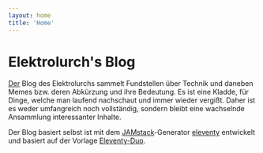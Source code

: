 ```yaml
---
layout: home
title: 'Home'
---
```


# Elektrolurch's Blog

[Der](https://deutsch.heute-lernen.de/grammatik/der-die-das/blog) Blog des Elektrolurchs 
sammelt Fundstellen über Technik und daneben Memes bzw. deren Abkürzung und ihre Bedeutung.
Es ist eine Kladde, für Dinge, welche man laufend nachschaut und immer wieder vergißt. 
Daher ist es weder umfangreich noch vollständig, sondern bleibt eine wachselnde Ansammlung interessanter Inhalte.


Der Blog basiert selbst ist mit dem [JAMstack][1]-Generator
[eleventy][2] entwickelt und basiert auf der Vorlage [Eleventy-Duo][3].

[1]: <https://jamstack.org/> "What is Jamstack?"
[2]: <https://www.11ty.dev/> "Eleventy, a simpler static site generator"
[3]: <https://github.com/yinkakun/eleventy-duo> "Eleventy Duo on Github"
